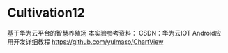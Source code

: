 # Cultivation12
基于华为云平台的智慧养殖场
本实验参考资料：
CSDN：华为云IOT Android应用开发详细教程
https://github.com/yulmaso/ChartView
